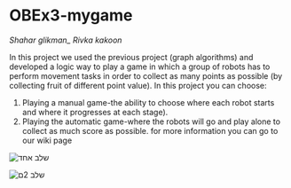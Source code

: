 # OBEx3-mygame

*Shahar glikman_*
*Rivka kakoon*

In this project we used the previous project (graph algorithms) and developed a logic way to play a game
in which a group of robots has to perform movement tasks in order to collect as many points as possible (by collecting fruit 
of different point value).
In this project you can choose:
1) Playing a manual game-the ability to choose where each robot starts and where it progresses at each stage).
2) Playing the automatic game-where the robots will go and play alone to collect as much score as possible.
for more information you can go to our wiki page

![שלב אחד](https://user-images.githubusercontent.com/57682267/72739907-4f0f3880-3bad-11ea-89d8-473dda248bf3.png)


![שלב 2ם](https://user-images.githubusercontent.com/57682267/72739912-50d8fc00-3bad-11ea-952a-93ddfc1f8cae.png)

